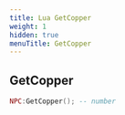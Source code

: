 ```yaml
---
title: Lua GetCopper
weight: 1
hidden: true
menuTitle: GetCopper
---
```

## GetCopper
```lua
NPC:GetCopper(); -- number
```